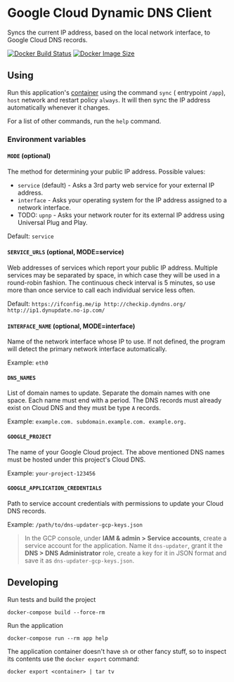 # Google Cloud Dynamic DNS Client

Syncs the current IP address, based on the local network interface, to Google Cloud DNS records.

[![Docker Build Status](https://img.shields.io/docker/cloud/build/luontola/gcp-dynamic-dns.svg)](https://hub.docker.com/r/luontola/gcp-dynamic-dns)
[![Docker Image Size](https://images.microbadger.com/badges/image/luontola/gcp-dynamic-dns.svg)](https://microbadger.com/images/luontola/gcp-dynamic-dns)

## Using

Run this application's [container](https://hub.docker.com/r/luontola/gcp-dynamic-dns) using the command `sync` (
entrypoint `/app`), `host` network and restart policy `always`. It will then sync the IP address automatically whenever
it changes.

For a list of other commands, run the `help` command.

### Environment variables

#### `MODE` (optional)

The method for determining your public IP address. Possible values:

- `service` (default) - Asks a 3rd party web service for your external IP address.
- `interface` - Asks your operating system for the IP address assigned to a network interface.
- TODO: `upnp` - Asks your network router for its external IP address using Universal Plug and Play.

Default: `service`

#### `SERVICE_URLS` (optional, MODE=service)

Web addresses of services which report your public IP address. Multiple services may be separated by space, in which
case they will be used in a round-robin fashion. The continuous check interval is 5 minutes, so use more than once
service to call each individual service less often.

Default: `https://ifconfig.me/ip http://checkip.dyndns.org/ http://ip1.dynupdate.no-ip.com/`

#### `INTERFACE_NAME` (optional, MODE=interface)

Name of the network interface whose IP to use. If not defined, the program will detect the primary network interface
automatically.

Example: `eth0`

#### `DNS_NAMES`

List of domain names to update. Separate the domain names with one space. Each name must end with a period. The DNS
records must already exist on Cloud DNS and they must be type `A` records.

Example: `example.com. subdomain.example.com. example.org.`

#### `GOOGLE_PROJECT`

The name of your Google Cloud project. The above mentioned DNS names must be hosted under this project's Cloud DNS.

Example: `your-project-123456`

#### `GOOGLE_APPLICATION_CREDENTIALS`

Path to service account credentials with permissions to update your Cloud DNS records.

Example: `/path/to/dns-updater-gcp-keys.json`

> In the GCP console, under **IAM & admin > Service accounts**, create a service account for the application. Name
> it `dns-updater`, grant it the **DNS > DNS Administrator** role, create a key for it in JSON format and save it
> as `dns-updater-gcp-keys.json`.

## Developing

Run tests and build the project

    docker-compose build --force-rm

Run the application

    docker-compose run --rm app help

The application container doesn't have `sh` or other fancy stuff,
so to inspect its contents use the `docker export` command:

    docker export <container> | tar tv
